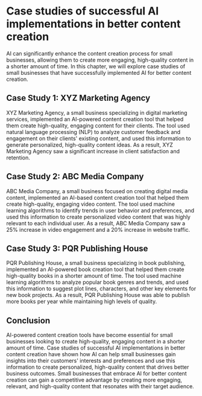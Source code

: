 Case studies of successful AI implementations in better content creation
=========================================================================================================================

AI can significantly enhance the content creation process for small businesses, allowing them to create more engaging, high-quality content in a shorter amount of time. In this chapter, we will explore case studies of small businesses that have successfully implemented AI for better content creation.

Case Study 1: XYZ Marketing Agency
----------------------------------

XYZ Marketing Agency, a small business specializing in digital marketing services, implemented an AI-powered content creation tool that helped them create high-quality, engaging content for their clients. The tool used natural language processing (NLP) to analyze customer feedback and engagement on their clients' existing content, and used this information to generate personalized, high-quality content ideas. As a result, XYZ Marketing Agency saw a significant increase in client satisfaction and retention.

Case Study 2: ABC Media Company
-------------------------------

ABC Media Company, a small business focused on creating digital media content, implemented an AI-based content creation tool that helped them create high-quality, engaging video content. The tool used machine learning algorithms to identify trends in user behavior and preferences, and used this information to create personalized video content that was highly relevant to each individual user. As a result, ABC Media Company saw a 25% increase in video engagement and a 20% increase in website traffic.

Case Study 3: PQR Publishing House
----------------------------------

PQR Publishing House, a small business specializing in book publishing, implemented an AI-powered book creation tool that helped them create high-quality books in a shorter amount of time. The tool used machine learning algorithms to analyze popular book genres and trends, and used this information to suggest plot lines, characters, and other key elements for new book projects. As a result, PQR Publishing House was able to publish more books per year while maintaining high levels of quality.

Conclusion
----------

AI-powered content creation tools have become essential for small businesses looking to create high-quality, engaging content in a shorter amount of time. Case studies of successful AI implementations in better content creation have shown how AI can help small businesses gain insights into their customers' interests and preferences and use this information to create personalized, high-quality content that drives better business outcomes. Small businesses that embrace AI for better content creation can gain a competitive advantage by creating more engaging, relevant, and high-quality content that resonates with their target audience.
